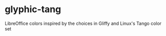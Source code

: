 glyphic-tang
============

LibreOffice colors inspired by the choices in Gliffy and Linux's Tango color set
